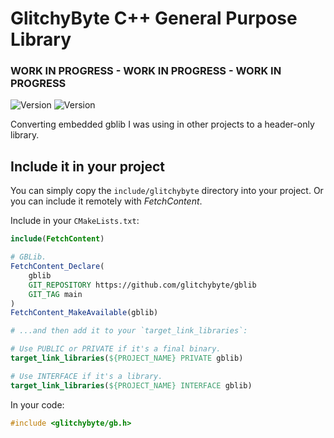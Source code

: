 # GlitchyByte C++ General Purpose Library

### **WORK IN PROGRESS** - **WORK IN PROGRESS** - **WORK IN PROGRESS**

![Version](https://img.shields.io/badge/Version-0.2.0-blue)
![Version](https://img.shields.io/badge/20-white?logo=cplusplus&logoColor=00599C)

Converting embedded gblib I was using in other projects to a header-only library.

## Include it in your project

You can simply copy the `include/glitchybyte` directory into your project.
Or you can include it remotely with *FetchContent*.

Include in your `CMakeLists.txt`:
```cmake
include(FetchContent)

# GBLib.
FetchContent_Declare(
    gblib
    GIT_REPOSITORY https://github.com/glitchybyte/gblib
    GIT_TAG main
)
FetchContent_MakeAvailable(gblib)

# ...and then add it to your `target_link_libraries`:

# Use PUBLIC or PRIVATE if it's a final binary.
target_link_libraries(${PROJECT_NAME} PRIVATE gblib)

# Use INTERFACE if it's a library.
target_link_libraries(${PROJECT_NAME} INTERFACE gblib)
```
In your code:
```c++
#include <glitchybyte/gb.h>
```
